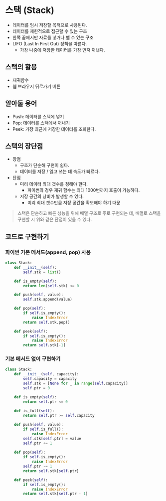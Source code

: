 # 스택 (Stack)

- 데이터를 임시 저장할 목적으로 사용된다.
- 데이터를 제한적으로 접근할 수 있는 구조
- 한쪽 끝에서만 자료를 넣거나 뺄 수 있는 구조
- LIFO (Last In First Out) 정책을 따른다.
    - 가장 나중에 저장한 데이터를 가장 먼저 꺼낸다.

## 스택의 활용

- 재귀함수
- 웹 브라우저 뒤로가기 버튼

## 알아둘 용어

- Push: 데이터를 스택에 넣기
- Pop: 데이터를 스택에서 꺼내기
- Peek: 가장 최근에 저장한 데이터를 조회한다.

## 스택의 장단점

- 장점
    - 구조가 단순해 구현이 쉽다.
    - 데이터를 저장 / 읽고 쓰는 데 속도가 빠르다.
- 단점
    - 미리 데이터 최대 갯수를 정해야 한다.
        - 파이썬의 경우 재귀 함수는 최대 1000번까지 호출이 가능하다.
    - 저장 공간의 낭비가 발생할 수 있다.
        - 미리 최대 갯수만큼 저장 공간을 확보해야 하기 때문

> 스택은 단순하고 빠른 성능을 위해 배열 구조로 주로 구현되는 데, 배열로 스택을 구현할 시 위와 같은 단점이 있을 수 있다.

## 코드로 구현하기

### 파이썬 기본 메서드(append, pop) 사용

```python
class Stack:
    def __init__(self):
        self.stk = list()

    def is_empty(self):
        return len(self.stk) <= 0

    def push(self, value):
        self.stk.append(value)

    def pop(self):
        if self.is_empty():
            raise IndexError
        return self.stk.pop()

    def peek(self):
        if self.is_empty():
            raise IndexError
        return self.stk[-1]
```

### 기본 메서드 없이 구현하기

```python
class Stack:
    def __init__(self, capacity):
        self.capacity = capacity
        self.stk = [None for _ in range(self.capacity)]
        self.ptr = 0

    def is_empty(self):
        return self.ptr <= 0
    
    def is_full(self):
        return self.ptr >= self.capacity

    def push(self, value):
        if self.is_full():
            raise IndexError
        self.stk[self.ptr] = value
        self.ptr += 1
    
    def pop(self):
        if self.is_empty():
            raise IndexError
        self.ptr -= 1
        return self.stk[self.ptr]

    def peek(self):
        if self.is_empty():
            raise IndexError
        return self.stk[self.ptr - 1]
```
